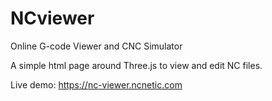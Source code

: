 # NCviewer
Online G-code Viewer and CNC Simulator

A simple html page around Three.js to view and edit NC files.

Live demo:
https://nc-viewer.ncnetic.com

